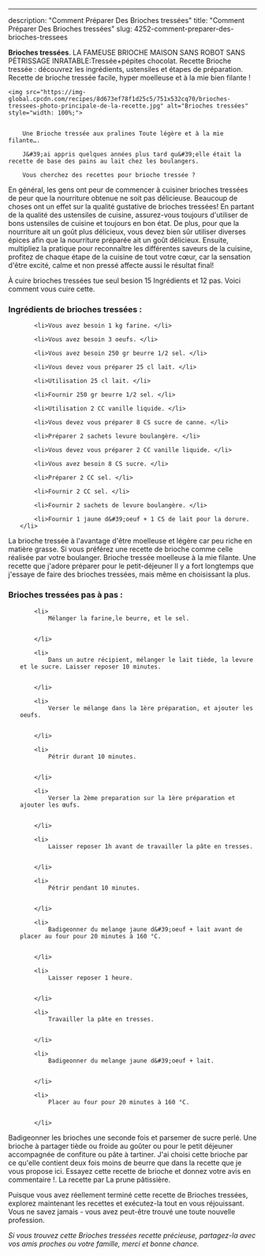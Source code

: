 ---
description: "Comment Préparer Des Brioches tressées"
title: "Comment Préparer Des Brioches tressées"
slug: 4252-comment-preparer-des-brioches-tressees

<p>
	<strong>Brioches tressées</strong>. 
	LA FAMEUSE BRIOCHE MAISON SANS ROBOT SANS PÉTRISSAGE INRATABLE:Tressée+pépites chocolat. Recette Brioche tressée : découvrez les ingrédients, ustensiles et étapes de préparation. Recette de brioche tressée facile, hyper moelleuse et à la mie bien filante !
</p>
<p>
	
	<img src="https://img-global.cpcdn.com/recipes/8d673ef78f1d25c5/751x532cq70/brioches-tressees-photo-principale-de-la-recette.jpg" alt="Brioches tressées" style="width: 100%;">
	
	
		Une Brioche tressée aux pralines Toute légère et à la mie filante….
	
		J&#39;ai appris quelques années plus tard qu&#39;elle était la recette de base des pains au lait chez les boulangers.
	
		Vous cherchez des recettes pour brioche tressée ?
	
</p>

En général, les gens ont peur de commencer à cuisiner brioches tressées de peur que la nourriture obtenue ne soit pas délicieuse. Beaucoup de choses ont un effet sur la qualité gustative de brioches tressées! En partant de la qualité des ustensiles de cuisine, assurez-vous toujours d'utiliser de bons ustensiles de cuisine et toujours en bon état. De plus, pour que la nourriture ait un goût plus délicieux, vous devez bien sûr utiliser diverses épices afin que la nourriture préparée ait un goût délicieux. Ensuite, multipliez la pratique pour reconnaître les différentes saveurs de la cuisine, profitez de chaque étape de la cuisine de tout votre cœur, car la sensation d'être excité, calme et non pressé affecte aussi le résultat final!

<!--inarticleads1-->

À cuire brioches tressées tue seul besion 15 Ingrédients et 12 pas. Voici comment vous cuire cette.

<h3>Ingrédients de brioches tressées :</h3>

<ol>
	
		<li>Vous avez besoin 1 kg farine. </li>
	
		<li>Vous avez besoin 3 oeufs. </li>
	
		<li>Vous avez besoin 250 gr beurre 1/2 sel. </li>
	
		<li>Vous devez vous préparer 25 cl lait. </li>
	
		<li>Utilisation 25 cl lait. </li>
	
		<li>Fournir 250 gr beurre 1/2 sel. </li>
	
		<li>Utilisation 2 CC vanille liquide. </li>
	
		<li>Vous devez vous préparer 8 CS sucre de canne. </li>
	
		<li>Préparer 2 sachets levure boulangère. </li>
	
		<li>Vous devez vous préparer 2 CC vanille liquide. </li>
	
		<li>Vous avez besoin 8 CS sucre. </li>
	
		<li>Préparer 2 CC sel. </li>
	
		<li>Fournir 2 CC sel. </li>
	
		<li>Fournir 2 sachets de levure boulangère. </li>
	
		<li>Fournir 1 jaune d&#39;oeuf + 1 CS de lait pour la dorure. </li>
	
</ol>

La brioche tressée à l&#39;avantage d&#39;être moelleuse et légère car peu riche en matière grasse. Si vous préférez une recette de brioche comme celle réalisée par votre boulanger. Brioche tressée moelleuse à la mie filante. Une recette que j&#39;adore préparer pour le petit-déjeuner Il y a fort longtemps que j&#39;essaye de faire des brioches tressées, mais même en choisissant la plus. 

<!--inarticleads2-->

<h3>Brioches tressées pas à pas :</h3>

<ol>
	
		<li>
			Mélanger la farine,le beurre, et le sel.
			
			
		</li>
	
		<li>
			Dans un autre récipient, mélanger le lait tiède, la levure et le sucre. Laisser reposer 10 minutes.
			
			
		</li>
	
		<li>
			Verser le mélange dans la 1ère préparation, et ajouter les oeufs.
			
			
		</li>
	
		<li>
			Pétrir durant 10 minutes.
			
			
		</li>
	
		<li>
			Verser la 2ème preparation sur la 1ère préparation et ajouter les œufs.
			
			
		</li>
	
		<li>
			Laisser reposer 1h avant de travailler la pâte en tresses.
			
			
		</li>
	
		<li>
			Pétrir pendant 10 minutes.
			
			
		</li>
	
		<li>
			Badigeonner du melange jaune d&#39;oeuf + lait avant de placer au four pour 20 minutes à 160 °C.
			
			
		</li>
	
		<li>
			Laisser reposer 1 heure.
			
			
		</li>
	
		<li>
			Travailler la pâte en tresses.
			
			
		</li>
	
		<li>
			Badigeonner du melange jaune d&#39;oeuf + lait.
			
			
		</li>
	
		<li>
			Placer au four pour 20 minutes à 160 °C.
			
			
		</li>
	
</ol>

Badigeonner les brioches une seconde fois et parsemer de sucre perlé. Une brioche à partager tiède ou froide au goûter ou pour le petit déjeuner accompagnée de confiture ou pâte à tartiner. J&#39;ai choisi cette brioche par ce qu&#39;elle contient deux fois moins de beurre que dans la recette que je vous propose ici. Essayez cette recette de brioche et donnez votre avis en commentaire !. La recette par La prune pâtissière. 

<!--inarticleads1-->

<p>
Puisque vous avez réellement terminé cette recette de Brioches tressées, explorez maintenant les recettes et exécutez-la tout en vous réjouissant. Vous ne savez jamais - vous avez peut-être trouvé une toute nouvelle profession.
</p>

<p>
<i>Si vous trouvez cette Brioches tressées recette précieuse, partagez-la avec vos amis proches ou votre famille, merci et bonne chance.</i>
</p>
